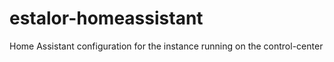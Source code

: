 # estalor-homeassistant
Home Assistant configuration for the instance running on the control-center

